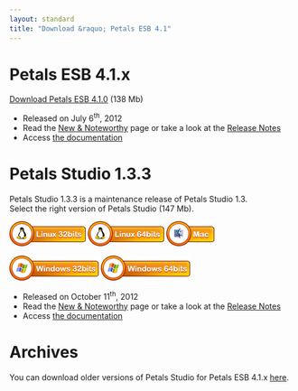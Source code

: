```yaml
---
layout: standard
title: "Download &raquo; Petals ESB 4.1"
--- 
```


# Petals ESB 4.1.x

[Download Petals ESB 4.1.0](http://download.petalslink.com/petals-esb/petals-esb-distrib-4.1.0.zip "Petals ESB 4.1.0") (138 Mb)

- Released on July 6<sup>th</sup>, 2012
- Read the [New & Noteworthy](http://www.petalslink.com/en/news/latest/new-release-petals-esb-41) page or take a look at the [Release Notes](https://jira.petalslink.com/sr/jira.issueviews:searchrequest-printable/10172/SearchRequest-10172.html?tempMax=1000)
- Access [the documentation](https://doc.petalslink.com/display/petalsesb41/Petals+ESB+4.1)

# Petals Studio 1.3.3

Petals Studio 1.3.3 is a maintenance release of Petals Studio 1.3.  
Select the right version of Petals Studio (147 Mb).

<a href="http://download.petalslink.com/petals-studio/Petals-Studio--1.3.3--linux.gtk.x86.zip"><img alt="Linux x32" src="images/linux_32.png" /></a> 
<a href="http://download.petalslink.com/petals-studio/Petals-Studio--1.3.3--linux.gtk.x86_64.zip"><img alt="Linux x64" src="images/linux_64.png" /></a>
<a href="http://download.petalslink.com/petals-studio/Petals-Studio--1.3.3--macosx.cocoa.x86_64.zip"><img alt="MacOS" src="images/mac.png" /></a><br />  

<a href="http://download.petalslink.com/petals-studio/Petals-Studio--1.3.3--win32.win32.x86.zip"><img alt="Windows x32" src="images/windows_32.png"/></a>
<a href="http://download.petalslink.com/petals-studio/Petals-Studio--1.3.3--win32.win32.x86_64.zip"><img alt="Windows x64" src="images/windows_64.png"/></a>

- Released on October 11<sup>th</sup>, 2012
- Read the [New & Noteworthy](https://doc.petalslink.com/display/petalsstudio13/New+and+Noteworthy) page or take a look at the [Release Notes](https://jira.petalslink.com/secure/ReleaseNote.jspa?projectId=10070&version=10367)
- Access [the documentation](https://doc.petalslink.com/display/petalsstudio13/Petals+Studio+1.3)

# Archives

You can download older versions of Petals Studio for Petals ESB 4.1.x [here](/download-petals-4.1-archives.html).
